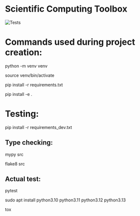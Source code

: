 # Scientific Computing Toolbox

![Tests](https://github.com/R3sten/SCToolbox/blob/main/.github/workflows/tests.yml/badge.svg)

# Commands used during project creation:

python -m venv venv

source venv/bin/activate

pip install -r requirements.txt

<!-- create pakage in editable mode -->

pip install -e .

<!-- --- -->

# Testing:

pip install -r requirements_dev.txt

## Type checking:

mypy src

flake8 src

## Actual test:

pytest

<!-- Python interpreters need to be installed before -->
<!--
sudo apt update
sudo apt install software-properties-common
sudo add-apt-repository ppa:deadsnakes/ppa
-->

sudo apt install python3.10 python3.11 python3.12 python3.13

tox

<!-- dopo un po di fatica adesso il codice gira con successo in qualsiasi enviroment :)
step successivo adesso è far si che funzioni su qualsiasi macchina
ho gia avuto troppe esperienze in passato in cui questo non avveniva, preferisco non passare
l'esame ma sapere che il mio codice è testabile e riproducibile -->
